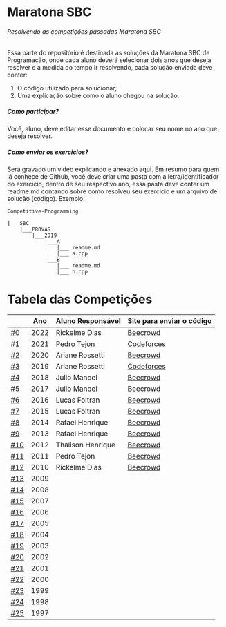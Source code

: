 # Maratona SBC
###### Resolvendo as competições passadas Maratona SBC

Essa parte do repositório é destinada as soluções da Maratona SBC de Programação, onde cada aluno deverá selecionar dois anos que deseja resolver e a medida do tempo ir resolvendo, cada solução enviada deve conter:

1. O código utilizado para solucionar;
2. Uma explicação sobre como o aluno chegou na solução.

##### Como participar?

Você, aluno, deve editar esse documento e colocar seu nome no ano que deseja resolver.

##### Como enviar os exercicios?

Será gravado um video explicando e anexado aqui. Em resumo para quem já conhece de Github, você deve criar uma pasta com a letra/identificador do exercicio, dentro de seu respectivo ano, essa pasta deve conter um readme.md contando sobre como resolveu seu exercicio e um arquivo de solução (código). Exemplo:

```
Competitive-Programming

|___SBC
    |___PROVAS
        |___2019
            |___A
                |___ readme.md
                |___ a.cpp
            |___B
                |___ readme.md
                |___ b.cpp
```

# Tabela das Competições

|                    |Ano | Aluno Responsável | Site para enviar o código                                            |
|--------------------|----|-------------------|----------------------------------------------------------------------|
|[#0 ](./PROVAS/2022)|2022| Rickelme Dias     | [Beecrowd](https://www.beecrowd.com.br/judge/pt/problems/origin/217) |
|[#1 ](./PROVAS/2021)|2021| Pedro Tejon       | [Codeforces](https://codeforces.com/gym/103388)                      |
|[#2 ](./PROVAS/2020)|2020| Ariane Rossetti   | [Beecrowd](https://www.beecrowd.com.br/judge/pt/problems/origin/172) |
|[#3 ](./PROVAS/2019)|2019| Ariane Rossetti   | [Codeforces](https://codeforces.com/gym/102861)                      |
|[#4 ](./PROVAS/2018)|2018| Julio Manoel      | [Beecrowd](https://www.beecrowd.com.br/judge/pt/problems/origin/165) |
|[#5 ](./PROVAS/2017)|2017| Julio Manoel      | [Beecrowd](https://www.beecrowd.com.br/judge/pt/problems/origin/148) |
|[#6 ](./PROVAS/2016)|2016| Lucas Foltran     | [Beecrowd](https://www.beecrowd.com.br/judge/pt/problems/origin/125) |
|[#7 ](./PROVAS/2015)|2015| Lucas Foltran     | [Beecrowd](https://www.beecrowd.com.br/judge/pt/problems/origin/94)  |
|[#8 ](./PROVAS/2014)|2014| Rafael Henrique   | [Beecrowd](https://www.beecrowd.com.br/judge/pt/problems/origin/19)  |
|[#9 ](./PROVAS/2013)|2013| Rafael Henrique   | [Beecrowd](https://www.beecrowd.com.br/judge/pt/problems/origin/56)  |
|[#10](./PROVAS/2012)|2012| Thalison Henrique | [Beecrowd](https://www.beecrowd.com.br/judge/pt/problems/origin/62)  |
|[#11](./PROVAS/2011)|2011| Pedro Tejon       | [Beecrowd](https://www.beecrowd.com.br/judge/pt/problems/origin/51)  |
|[#12](./PROVAS/2010)|2010| Rickelme Dias     | [Beecrowd](https://www.beecrowd.com.br/judge/pt/problems/origin/25)  |
|[#13](./PROVAS/2009)|2009|                   ||
|[#14](./PROVAS/2008)|2008|                   ||
|[#15](./PROVAS/2007)|2007|                   ||
|[#16](./PROVAS/2006)|2006|                   ||
|[#17](./PROVAS/2005)|2005|                   ||
|[#18](./PROVAS/2004)|2004|                   ||
|[#19](./PROVAS/2003)|2003|                   ||
|[#20](./PROVAS/2002)|2002|                   ||
|[#21](./PROVAS/2001)|2001|                   ||
|[#22](./PROVAS/2000)|2000|                   ||
|[#23](./PROVAS/1999)|1999|                   ||
|[#24](./PROVAS/1998)|1998|                   ||
|[#25](./PROVAS/1997)|1997|                   ||
